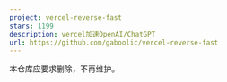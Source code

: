 ```yaml
---
project: vercel-reverse-fast
stars: 1199
description: vercel加速OpenAI/ChatGPT
url: https://github.com/gaboolic/vercel-reverse-fast
---
```


本仓库应要求删除，不再维护。
